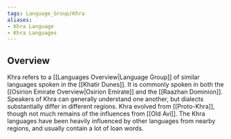 ```yaml
---
tags: Language_Group/Khra
aliases:
- Khra Language
- Khra Languages
---
```

## Overview
Khra refers to a [[Languages Overview|Language Group]] of similar languages spoken in the [[Khatir Dunes]]. It is commonly spoken in both the [[Osirion Emirate Overview|Osirion Emirate]] and the [[Raazhan Dominion]]. Speakers of Khra can generally understand one another, but dialects substantially differ in different regions. Khra evolved from [[Proto-Khra]], though not much remains of the influences from [[Old Avi]]. The Khra languages have been heavily influenced by other languages from nearby regions, and usually contain a lot of loan words.